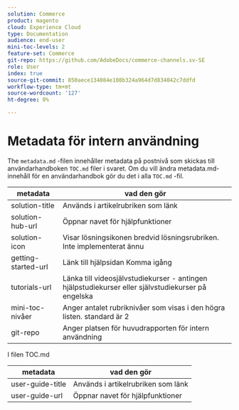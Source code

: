 ```yaml
---
solution: Commerce
product: magento
cloud: Experience Cloud
type: Documentation
audience: end-user
mini-toc-levels: 2
feature-set: Commerce
git-repo: https://github.com/AdobeDocs/commerce-channels.sv-SE
role: User
index: true
source-git-commit: 850aece134084e108b324a964d7d834042c7ddfd
workflow-type: tm+mt
source-wordcount: '127'
ht-degree: 0%

---
```



# Metadata för intern användning

The `metadata.md` -filen innehåller metadata på postnivå som skickas till användarhandboken `TOC.md` filer i svaret. Om du vill ändra metadata.md-innehåll för en användarhandbok gör du det i alla `TOC.md` -fil.

| metadata | vad den gör |
|---------------------|---------------------------------------------------------------------------------|
| solution-title | Används i artikelrubriken som länk |
| solution-hub-url | Öppnar navet för hjälpfunktioner |
| solution-icon | Visar lösningsikonen bredvid lösningsrubriken. Inte implementerat ännu |
| getting-started-url | Länk till hjälpsidan Komma igång |
| tutorials-url | Länka till videosjälvstudiekurser - antingen hjälpstudiekurser eller självstudiekurser på engelska |
| mini-toc-nivåer | Anger antalet rubriknivåer som visas i den högra listen. standard är 2 |
| git-repo | Anger platsen för huvudrapporten för intern användning |

I filen TOC.md

| metadata | vad den gör |
|------------------|--------------------------------|
| user-guide-title | Används i artikelrubriken som länk |
| user-guide-url | Öppnar navet för hjälpfunktioner |
